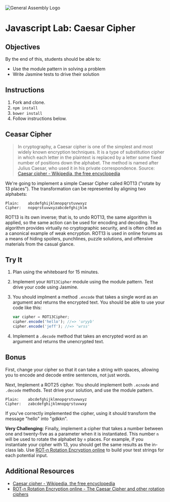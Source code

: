 ![General Assembly Logo](http://i.imgur.com/ke8USTq.png)

# Javascript Lab: Caesar Cipher

## Objectives

By the end of this, students should be able to:

- Use the module pattern in solving a problem
- Write Jasmine tests to drive their solution

## Instructions

1. Fork and clone.
1. `npm install`
1. `bower install`
1. Follow instructions below.

## Ceasar Cipher

> In cryptography, a Caesar cipher is one of the simplest and most widely known encryption techniques. It is a type of substitution cipher in which each letter in the plaintext is replaced by a letter some fixed number of positions down the alphabet. The method is named after Julius Caesar, who used it in his private correspondence. Source: [Caesar cipher - Wikipedia, the free encyclopedia](http://en.wikipedia.org/wiki/Caesar_cipher)

We're going to implement a simple Caesar Cipher called ROT13 ("rotate by 13 places"). The transformation can be represented by aligning two alphabets:

```
Plain:    abcdefghijklmnopqrstuvwxyz
Cipher:   nopqrstuvwxyzabcdefghijklm
```

ROT13 is its own inverse; that is, to undo ROT13, the same algorithm is applied, so the same action can be used for encoding and decoding. The algorithm provides virtually no cryptographic security, and is often cited as a canonical example of weak encryption. ROT13 is used in online forums as a means of hiding spoilers, punchlines, puzzle solutions, and offensive materials from the casual glance.

## Try It

1. Plan using the whiteboard for 15 minutes.
1. Implement your `ROT13Cipher` module using the module pattern. Test drive your code using Jasmine.
1. You should implment a method `.encode` that takes a single word as an argument and returns the encrypted text. You should be able to use your code like this:

    ```js
    var cipher = ROT13Cipher;
    cipher.encode('hello'); //=> 'uryyb' 
    cipher.encode('jeff'); //=> 'wrss'
    ```

1. Implement a `.decode` method that takes an encrypted word as an argument and returns the unencrypted text.

## Bonus

First, change your cipher so that it can take a string with spaces, allowing you to encode and decode entire sentences, not just words.

Next, Implement a ROT25 cipher. You should implement both `.ecnode` and `.decode` methods. Test drive your solution, and use the module pattern.

```
Plain:    abcdefghijklmnopqrstuvwxyz
Cipher:   zabcdefghijklmnopqrstuvwxy
```

If you've correctly implemented the cipher, using it should transform the message "hello" into "gdkkn".

**Very Challenging**: Finally, implement a cipher that takes a number between one and twenty-five as a parameter when it is instantiated. This number `n` will be used to rotate the alphabet by `n` places. For example, if you instantiate your cipher with 13, you should get the same results as the in-class lab. Use [ROT-n Rotation Encryption online](http://www.rot-n.com/) to build your test strings for each potential input.

## Additional Resources

- [Caesar cipher - Wikipedia, the free encyclopedia](http://en.wikipedia.org/wiki/Caesar_cipher)
- [ROT-n Rotation Encryption online - The Caesar Cipher and other rotation ciphers](http://www.rot-n.com/)
